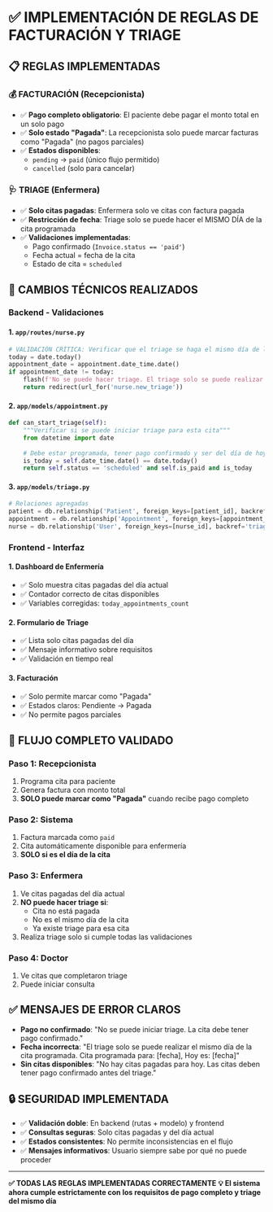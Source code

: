 # ✅ IMPLEMENTACIÓN DE REGLAS DE FACTURACIÓN Y TRIAGE

## 📋 REGLAS IMPLEMENTADAS

### **💰 FACTURACIÓN (Recepcionista)**
- ✅ **Pago completo obligatorio**: El paciente debe pagar el monto total en un solo pago
- ✅ **Solo estado "Pagada"**: La recepcionista solo puede marcar facturas como "Pagada" (no pagos parciales)
- ✅ **Estados disponibles**: 
  - `pending` → `paid` (único flujo permitido)
  - `cancelled` (solo para cancelar)

### **🩺 TRIAGE (Enfermera)**
- ✅ **Solo citas pagadas**: Enfermera solo ve citas con factura pagada
- ✅ **Restricción de fecha**: Triage solo se puede hacer el MISMO DÍA de la cita programada
- ✅ **Validaciones implementadas**:
  - Pago confirmado (`Invoice.status == 'paid'`)
  - Fecha actual = fecha de la cita
  - Estado de cita = `scheduled`

## 🔧 CAMBIOS TÉCNICOS REALIZADOS

### **Backend - Validaciones**

#### **1. `app/routes/nurse.py`**
```python
# VALIDACIÓN CRÍTICA: Verificar que el triage se haga el mismo día de la cita
today = date.today()
appointment_date = appointment.date_time.date()
if appointment_date != today:
    flash(f'No se puede hacer triage. El triage solo se puede realizar el mismo día de la cita programada. Cita programada para: {appointment_date.strftime("%d/%m/%Y")}, Hoy es: {today.strftime("%d/%m/%Y")}', 'error')
    return redirect(url_for('nurse.new_triage'))
```

#### **2. `app/models/appointment.py`**
```python
def can_start_triage(self):
    """Verificar si se puede iniciar triage para esta cita"""
    from datetime import date
    
    # Debe estar programada, tener pago confirmado y ser del día de hoy
    is_today = self.date_time.date() == date.today()
    return self.status == 'scheduled' and self.is_paid and is_today
```

#### **3. `app/models/triage.py`**
```python
# Relaciones agregadas
patient = db.relationship('Patient', foreign_keys=[patient_id], backref='triages')
appointment = db.relationship('Appointment', foreign_keys=[appointment_id], backref='triage')
nurse = db.relationship('User', foreign_keys=[nurse_id], backref='triages')
```

### **Frontend - Interfaz**

#### **1. Dashboard de Enfermería**
- ✅ Solo muestra citas pagadas del día actual
- ✅ Contador correcto de citas disponibles
- ✅ Variables corregidas: `today_appointments_count`

#### **2. Formulario de Triage**
- ✅ Lista solo citas pagadas del día
- ✅ Mensaje informativo sobre requisitos
- ✅ Validación en tiempo real

#### **3. Facturación**
- ✅ Solo permite marcar como "Pagada"
- ✅ Estados claros: Pendiente → Pagada
- ✅ No permite pagos parciales

## 🎯 FLUJO COMPLETO VALIDADO

### **Paso 1: Recepcionista**
1. Programa cita para paciente
2. Genera factura con monto total
3. **SOLO puede marcar como "Pagada"** cuando recibe pago completo

### **Paso 2: Sistema**
1. Factura marcada como `paid`
2. Cita automáticamente disponible para enfermería
3. **SOLO si es el día de la cita**

### **Paso 3: Enfermera**
1. Ve citas pagadas del día actual
2. **NO puede hacer triage si**:
   - Cita no está pagada
   - No es el mismo día de la cita
   - Ya existe triage para esa cita
3. Realiza triage solo si cumple todas las validaciones

### **Paso 4: Doctor**
1. Ve citas que completaron triage
2. Puede iniciar consulta

## ✅ MENSAJES DE ERROR CLAROS

- **Pago no confirmado**: "No se puede iniciar triage. La cita debe tener pago confirmado."
- **Fecha incorrecta**: "El triage solo se puede realizar el mismo día de la cita programada. Cita programada para: [fecha], Hoy es: [fecha]"
- **Sin citas disponibles**: "No hay citas pagadas para hoy. Las citas deben tener pago confirmado antes del triage."

## 🔒 SEGURIDAD IMPLEMENTADA

- ✅ **Validación doble**: En backend (rutas + modelo) y frontend
- ✅ **Consultas seguras**: Solo citas pagadas y del día actual
- ✅ **Estados consistentes**: No permite inconsistencias en el flujo
- ✅ **Mensajes informativos**: Usuario siempre sabe por qué no puede proceder

---

**✅ TODAS LAS REGLAS IMPLEMENTADAS CORRECTAMENTE**
**💡 El sistema ahora cumple estrictamente con los requisitos de pago completo y triage del mismo día**
